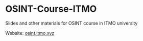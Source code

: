 # OSINT-Course-ITMO
Slides and other materials for OSINT course in ITMO university

Website: [osint.itmo.xyz](https://osint.itmo.xyz)
